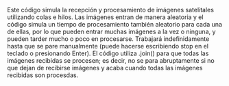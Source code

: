 Este código simula la recepción y procesamiento de imágenes satelitales utilizando colas e hilos. 
Las imágenes entran de manera aleatoria y el código simula un tiempo de procesamiento también aleatorio para cada una de ellas, 
por lo que pueden entrar muchas imágenes a la vez o ninguna, y pueden tarder mucho o poco en procesarse.
Trabajará indefinidamente hasta que se pare manualmente (puede hacerse escribiendo stop en el teclado o presionando Enter).
El código utiliza .join() para que todas las imágenes recibidas se procesen; es decir, no se para abruptamente 
si no que dejan de recibirse imágenes y acaba cuando todas las imágenes recibidas son procesdas.

